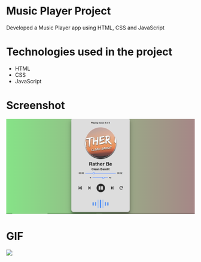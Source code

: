 # Music Player Project
Developed a Music Player app using HTML, CSS and JavaScript


# Technologies used in the project
- HTML
- CSS
- JavaScript


# Screenshot
![](images/music.PNG)


# GIF
![](images/music.gif)









